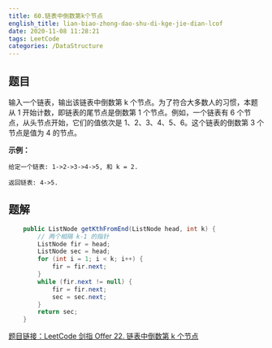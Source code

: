 ```yaml
---
title: 60.链表中倒数第k个节点
english_title: lian-biao-zhong-dao-shu-di-kge-jie-dian-lcof
date: 2020-11-08 11:28:21
tags: LeetCode
categories: /DataStructure
---
```


## 题目

输入一个链表，输出该链表中倒数第 k 个节点。为了符合大多数人的习惯，本题从 1 开始计数，即链表的尾节点是倒数第 1 个节点。例如，一个链表有 6 个节点，从头节点开始，它们的值依次是 1、2、3、4、5、6。这个链表的倒数第 3 个节点是值为 4 的节点。

**示例：**

```
给定一个链表: 1->2->3->4->5, 和 k = 2.

返回链表: 4->5.
```

## 题解

```java
    public ListNode getKthFromEnd(ListNode head, int k) {
        // 两个相隔 k-1 的指针
        ListNode fir = head;
        ListNode sec = head;
        for (int i = 1; i < k; i++) {
            fir = fir.next;
        }
        while (fir.next != null) {
            fir = fir.next;
            sec = sec.next;
        }
        return sec;
    }
```

[题目链接：LeetCode 剑指 Offer 22. 链表中倒数第 k 个节点](https://leetcode-cn.com/problems/lian-biao-zhong-dao-shu-di-kge-jie-dian-lcof/)

